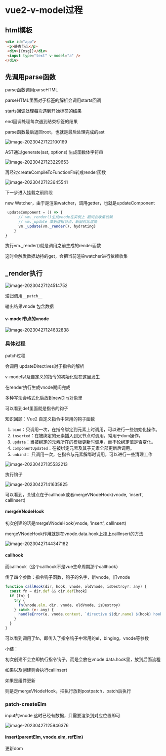 # vue2-v-model过程

## html模板

```html
<div id="app">
 <p>静态节点</p>
 <div>{{msg}}</div>
 <input type="text" v-model="a" />
</div>
```



## 先调用parse函数

parse函数调用parseHTML

parseHTML里面对于标签的解析会调用starts回调

starts回调处理每次遇到开始标签的结果

end回调处理每次遇到结束标签的结果

parse函数最后返回root，也就是最后处理完成的ast

![image-20230427122100169](https://raw.githubusercontent.com/xxxsjan/pic-bed/main/202304271232749.png)



AST通过generate(ast, options) 生成函数体字符串

![image-20230427123229653](https://raw.githubusercontent.com/xxxsjan/pic-bed/main/202304271232665.png)



再经过createCompileToFunctionFn转成render函数

![image-20230427123645541](https://raw.githubusercontent.com/xxxsjan/pic-bed/main/202304271236463.png)

下一步进入挂载之前阶段

new Watcher，由于是渲染watcher，调用getter，也就是updateComponent

```javascript
 updateComponent = () => {
      // vm._render()生成vnode在实例上 期间会收集依赖
      // vm._update 拿到虚拟节点，新旧对比渲染
      vm._update(vm._render(), hydrating)
    }
}
```

执行vm._render()就是调用之前生成的render函数

这时会触发数据劫持的get，会把当前渲染watcher进行依赖收集

## _render执行



![image-20230427124514752](https://raw.githubusercontent.com/xxxsjan/pic-bed/main/202304271245328.png)

递归调用`__patch__`

输出结果vnode 包含数据

#### v-model节点的vnode

![image-20230427124632838](https://raw.githubusercontent.com/xxxsjan/pic-bed/main/202304271246506.png)



### 具体过程

patch过程

会调用 updateDirectives对于指令的解析

v-model以及自定义的指令的初始化就在这里发生

在render执行生成vnode期间完成

多种写法会格式化后放到newDirs对象里

可以看到def里面就是指令的钩子

知识回顾：Vue2 自定义指令中常用的钩子函数

1. `bind`：只调用一次，在指令绑定到元素上时调用，可以进行一些初始化操作。
2. `inserted`：在被绑定的元素插入到父节点时调用，常用于dom操作。
3. `update`：当被绑定的元素所在的模板更新时调用，而不论绑定值是否变化。
4. `componentUpdated`：在被绑定元素及其子元素全部更新后调用。
5. `unbind`： 只调用一次，在指令与元素解绑时调用，可以进行一些清理工作

![image-20230427135532213](https://raw.githubusercontent.com/xxxsjan/pic-bed/main/202304271355823.png)

执行钩子

![image-20230427141635825](https://raw.githubusercontent.com/xxxsjan/pic-bed/main/202304271416844.png)

可以看到，关键点在于callhook或者mergeVNodeHook(vnode, 'insert', callInsert)

#### mergeVNodeHook

初次创建的话是mergeVNodeHook(vnode, 'insert', callInsert)

mergeVNodeHook作用就是在vnode.data.hook上挂上callInsert的方法

![image-20230427144347182](https://raw.githubusercontent.com/xxxsjan/pic-bed/main/202304271443112.png)

#### callhook

而callhook（这个callhook不是vue生命周期那个callhook）

传了四个参数：指令钩子函数，钩子的名字，新vnode，旧vnode

```javascript
function callHook(dir, hook, vnode, oldVnode, isDestroy?: any) {
  const fn = dir.def && dir.def[hook]
  if (fn) {
    try {
      fn(vnode.elm, dir, vnode, oldVnode, isDestroy)
    } catch (e: any) {
      handleError(e, vnode.context, `directive ${dir.name} ${hook} hook`)
    }
  }
}
```

可以看到调用了fn，即传入了指令钩子中常用的el，binging，vnode等参数

小结：

初次创建不会立即执行指令钩子，而是会放在vnode.data.hook里，放到后面流程

如果以及创建则会执行callInsert

如果是组件更新

则是走mergeVNodeHook，把执行放到postpatch，patch后执行



### patch-createElm

input的vnode  这时已经有数据，只需要渲染到对应位置即可

![image-20230427125946376](https://raw.githubusercontent.com/xxxsjan/pic-bed/main/202304271259215.png)



#### insert(parentElm, vnode.elm, refElm)

更新dom